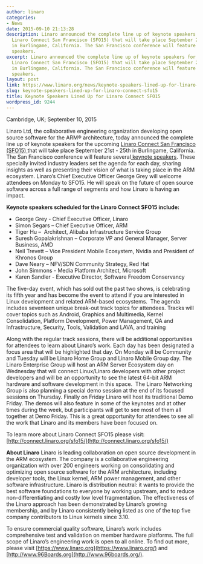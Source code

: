 ```yaml
---
author: linaro
categories:
- News
date: 2015-09-10 21:13:28
description: Linaro announced the complete line up of keynote speakers for the upcoming
  Linaro Connect San Francisco (SFO15) that will take place September 21st - 25th
  in Burlingame, California. The San Francisco conference will feature several keynote
  speakers.
excerpt: Linaro announced the complete line up of keynote speakers for the upcoming
  Linaro Connect San Francisco (SFO15) that will take place September 21st - 25th
  in Burlingame, California. The San Francisco conference will feature several keynote
  speakers.
layout: post
link: https://www.linaro.org/news/keynote-speakers-lined-up-for-linaro-connect-sfo15/
slug: keynote-speakers-lined-up-for-linaro-connect-sfo15
title: Keynote Speakers Lined Up for Linaro Connect SFO15
wordpress_id: 9244
---
```


Cambridge, UK; September 10, 2015


Linaro Ltd, the collaborative engineering organization developing open source software for the ARM® architecture, today announced the complete line up of keynote speakers for the upcoming [Linaro Connect San Francisco (SFO15) ](http://connect.linaro.org/sfo15/)that will take place September 21st - 25th in Burlingame, California. The San Francisco conference will feature several[ keynote speakers](http://connect.linaro.org/sfo15/). These specially invited industry leaders set the agenda for each day, sharing insights as well as presenting their vision of what is taking place in the ARM ecosystem. Linaro’s Chief Executive Officer George Grey will welcome attendees on Monday to SFO15. He will speak on the future of open source software across a full range of segments and how Linaro is having an impact.

**Keynote speakers scheduled for the Linaro Connect SFO15 include:**

  * George Grey - Chief Executive Officer, Linaro
  * Simon Segars – Chief Executive Officer, ARM
  * Tiger Hu –  Architect, Alibaba Infrastructure Service Group
  * Suresh Gopalakrishnan – Corporate VP and General Manager, Server Business, AMD
  * Neil Trevett – Vice President Mobile Ecosystem, Nvidia and President of Khronos Group
  * Dave Neary – NFV/SDN Community Strategy, Red Hat
  * John Simmons - Media Platform Architect, Microsoft
  * Karen Sandler - Executive Director, Software Freedom Conservancy

The five-day event, which has sold out the past two shows, is celebrating its fifth year and has become the event to attend if you are interested in Linux development and related ARM-based ecosystems.  The agenda includes seventeen unique break-out track topics for attendees. Tracks will cover topics such as Android, Graphics and Multimedia, Kernel Consolidation, Platform Development, Power Management, QA and Infrastructure, Security, Tools, Validation and LAVA, and training

Along with the regular track sessions, there will be additional opportunities for attendees to learn about Linaro’s work. Each day has been designated a focus area that will be highlighted that day. On Monday will be Community and Tuesday will be Linaro Home Group and Linaro Mobile Group day. The Linaro Enterprise Group will host an ARM Server Ecosystem day on Wednesday that will connect Linux/Linaro developers with other project developers and will be an opportunity to see the latest 64-bit ARM hardware and software development in this space.  The Linaro Networking Group is also planning a special demo session at the end of its focused sessions on Thursday. Finally on Friday Linaro will host its traditional Demo Friday. The demos will also feature in some of the keynotes and at other times during the week, but participants will get to see most of them all together at Demo Friday. This is a great opportunity for attendees to see all the work that Linaro and its members have been focused on.  

To learn more about Linaro Connect SFO15 please visit: [http://connect.linaro.org/sfo15/](http://connect.linaro.org/sfo15/)

**About Linaro**
Linaro is leading collaboration on open source development in the ARM ecosystem. The company is a collaborative engineering organization with over 200 engineers working on consolidating and optimizing open source software for the ARM architecture, including developer tools, the Linux kernel, ARM power management, and other software infrastructure. Linaro is distribution neutral: it wants to provide the best software foundations to everyone by working upstream, and to reduce non-differentiating and costly low level fragmentation. The effectiveness of the Linaro approach has been demonstrated by Linaro’s growing membership, and by Linaro consistently being listed as one of the top five company contributors to Linux kernels since 3.10.

To ensure commercial quality software, Linaro’s work includes comprehensive test and validation on member hardware platforms. The full scope of Linaro’s engineering work is open to all online. To find out more, please visit [https://www.linaro.org](https://www.linaro.org/) and [http://www.96Boards.org](http://www.96boards.org/).